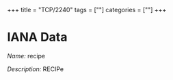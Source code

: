 +++
title = "TCP/2240"
tags = [""]
categories = [""]
+++

# IANA Data

_Name:_ recipe

_Description:_ RECIPe

